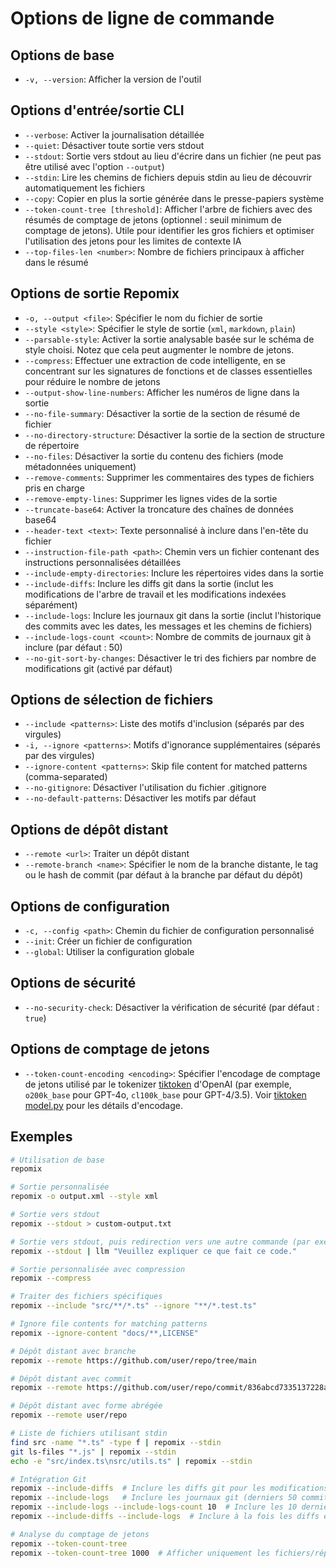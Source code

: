 # Options de ligne de commande

## Options de base
- `-v, --version`: Afficher la version de l'outil

## Options d'entrée/sortie CLI
- `--verbose`: Activer la journalisation détaillée
- `--quiet`: Désactiver toute sortie vers stdout
- `--stdout`: Sortie vers stdout au lieu d'écrire dans un fichier (ne peut pas être utilisé avec l'option `--output`)
- `--stdin`: Lire les chemins de fichiers depuis stdin au lieu de découvrir automatiquement les fichiers
- `--copy`: Copier en plus la sortie générée dans le presse-papiers système
- `--token-count-tree [threshold]`: Afficher l'arbre de fichiers avec des résumés de comptage de jetons (optionnel : seuil minimum de comptage de jetons). Utile pour identifier les gros fichiers et optimiser l'utilisation des jetons pour les limites de contexte IA
- `--top-files-len <number>`: Nombre de fichiers principaux à afficher dans le résumé

## Options de sortie Repomix
- `-o, --output <file>`: Spécifier le nom du fichier de sortie
- `--style <style>`: Spécifier le style de sortie (`xml`, `markdown`, `plain`)
- `--parsable-style`: Activer la sortie analysable basée sur le schéma de style choisi. Notez que cela peut augmenter le nombre de jetons.
- `--compress`: Effectuer une extraction de code intelligente, en se concentrant sur les signatures de fonctions et de classes essentielles pour réduire le nombre de jetons
- `--output-show-line-numbers`: Afficher les numéros de ligne dans la sortie
- `--no-file-summary`: Désactiver la sortie de la section de résumé de fichier
- `--no-directory-structure`: Désactiver la sortie de la section de structure de répertoire
- `--no-files`: Désactiver la sortie du contenu des fichiers (mode métadonnées uniquement)
- `--remove-comments`: Supprimer les commentaires des types de fichiers pris en charge
- `--remove-empty-lines`: Supprimer les lignes vides de la sortie
- `--truncate-base64`: Activer la troncature des chaînes de données base64
- `--header-text <text>`: Texte personnalisé à inclure dans l'en-tête du fichier
- `--instruction-file-path <path>`: Chemin vers un fichier contenant des instructions personnalisées détaillées
- `--include-empty-directories`: Inclure les répertoires vides dans la sortie
- `--include-diffs`: Inclure les diffs git dans la sortie (inclut les modifications de l'arbre de travail et les modifications indexées séparément)
- `--include-logs`: Inclure les journaux git dans la sortie (inclut l'historique des commits avec les dates, les messages et les chemins de fichiers)
- `--include-logs-count <count>`: Nombre de commits de journaux git à inclure (par défaut : 50)
- `--no-git-sort-by-changes`: Désactiver le tri des fichiers par nombre de modifications git (activé par défaut)

## Options de sélection de fichiers
- `--include <patterns>`: Liste des motifs d'inclusion (séparés par des virgules)
- `-i, --ignore <patterns>`: Motifs d'ignorance supplémentaires (séparés par des virgules)
- `--ignore-content <patterns>`: Skip file content for matched patterns (comma-separated)
- `--no-gitignore`: Désactiver l'utilisation du fichier .gitignore
- `--no-default-patterns`: Désactiver les motifs par défaut

## Options de dépôt distant
- `--remote <url>`: Traiter un dépôt distant
- `--remote-branch <name>`: Spécifier le nom de la branche distante, le tag ou le hash de commit (par défaut à la branche par défaut du dépôt)

## Options de configuration
- `-c, --config <path>`: Chemin du fichier de configuration personnalisé
- `--init`: Créer un fichier de configuration
- `--global`: Utiliser la configuration globale

## Options de sécurité
- `--no-security-check`: Désactiver la vérification de sécurité (par défaut : `true`)

## Options de comptage de jetons
- `--token-count-encoding <encoding>`: Spécifier l'encodage de comptage de jetons utilisé par le tokenizer [tiktoken](https://github.com/openai/tiktoken) d'OpenAI (par exemple, `o200k_base` pour GPT-4o, `cl100k_base` pour GPT-4/3.5). Voir [tiktoken model.py](https://github.com/openai/tiktoken/blob/main/tiktoken/model.py#L24) pour les détails d'encodage.


## Exemples

```bash
# Utilisation de base
repomix

# Sortie personnalisée
repomix -o output.xml --style xml

# Sortie vers stdout
repomix --stdout > custom-output.txt

# Sortie vers stdout, puis redirection vers une autre commande (par exemple, simonw/llm)
repomix --stdout | llm "Veuillez expliquer ce que fait ce code."

# Sortie personnalisée avec compression
repomix --compress

# Traiter des fichiers spécifiques
repomix --include "src/**/*.ts" --ignore "**/*.test.ts"

# Ignore file contents for matching patterns
repomix --ignore-content "docs/**,LICENSE"

# Dépôt distant avec branche
repomix --remote https://github.com/user/repo/tree/main

# Dépôt distant avec commit
repomix --remote https://github.com/user/repo/commit/836abcd7335137228ad77feb28655d85712680f1

# Dépôt distant avec forme abrégée
repomix --remote user/repo

# Liste de fichiers utilisant stdin
find src -name "*.ts" -type f | repomix --stdin
git ls-files "*.js" | repomix --stdin
echo -e "src/index.ts\nsrc/utils.ts" | repomix --stdin

# Intégration Git
repomix --include-diffs  # Inclure les diffs git pour les modifications non commitées
repomix --include-logs   # Inclure les journaux git (derniers 50 commits par défaut)
repomix --include-logs --include-logs-count 10  # Inclure les 10 derniers commits
repomix --include-diffs --include-logs  # Inclure à la fois les diffs et les journaux

# Analyse du comptage de jetons
repomix --token-count-tree
repomix --token-count-tree 1000  # Afficher uniquement les fichiers/répertoires avec 1000+ jetons
```

